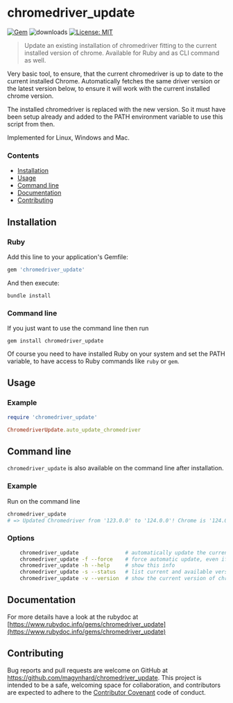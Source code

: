# chromedriver_update
[![Gem](https://img.shields.io/gem/v/chromedriver_update?color=default&style=plastic&logo=ruby&logoColor=red)](https://rubygems.org/gems/chromedriver_update)
![downloads](https://img.shields.io/gem/dt/chromedriver_update?color=blue&style=plastic)
[![License: MIT](https://img.shields.io/badge/License-MIT-gold.svg?style=plastic&logo=mit)](LICENSE)

> Update an existing installation of chromedriver fitting to the current installed version of chrome. Available for Ruby and as CLI command as well.

Very basic tool, to ensure, that the current chromedriver is up to date to the current installed Chrome. Automatically fetches the same driver version or the latest version below, to ensure it will work with the current installed chrome version.

The installed chromedriver is replaced with the new version. So it must have been setup already and added to the PATH environment variable to use this script from then.

Implemented for Linux, Windows and Mac.

### Contents
* [Installation](#installation)
* [Usage](#usage)
* [Command line](#command-line-usage)
* [Documentation](#documentation)
* [Contributing](#contributing)


<a name="installation"></a>
## Installation
### Ruby
Add this line to your application's Gemfile:

```ruby
gem 'chromedriver_update'
```

And then execute:

    bundle install

### Command line
If you just want to use the command line then run

    gem install chromedriver_update

Of course you need to have installed Ruby on your system and set the PATH variable, to have access to Ruby commands like `ruby` or `gem`.



<a name="usage"></a>
## Usage

### Example

```ruby
require 'chromedriver_update'

ChromedriverUpdate.auto_update_chromedriver
```


<a name="command-line-usage"></a>
## Command line

`chromedriver_update` is also available on the command line after installation.

### Example

Run on the command line

```ruby
chromedriver_update
# => Updated Chromedriver from '123.0.0' to '124.0.0'! Chrome is '124.0.1'.
```

### Options

```bash
    chromedriver_update               # automatically update the current chromedriver version fitting to the currently installed chrome
    chromedriver_update -f --force    # force automatic update, even if the latest version is already installed
    chromedriver_update -h --help     # show this info
    chromedriver_update -s --status   # list current and available version(s) of chromedriver and chrome
    chromedriver_update -v --version  # show the current version of chromedriver_update
```

<a name="documentation"></a>
## Documentation

For more details have a look at the rubydoc at [https://www.rubydoc.info/gems/chromedriver_update](https://www.rubydoc.info/gems/chromedriver_update)



<a name="documentation"></a>
## Contributing
Bug reports and pull requests are welcome on GitHub at https://github.com/magynhard/chromedriver_update. This project is intended to be a safe, welcoming space for collaboration, and contributors are expected to adhere to the [Contributor Covenant](http://contributor-covenant.org) code of conduct.

